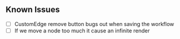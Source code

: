 ## Known Issues
- [ ] CustomEdge remove button bugs out when saving the workflow
- [ ] If we move a node too much it cause an infinite render
